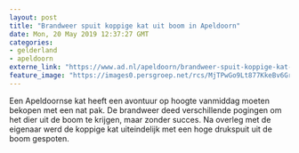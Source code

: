 ```yaml
---
layout: post
title: "Brandweer spuit koppige kat uit boom in Apeldoorn"
date: Mon, 20 May 2019 12:37:27 GMT
categories: 
- gelderland 
- apeldoorn 
externe_link: "https://www.ad.nl/apeldoorn/brandweer-spuit-koppige-kat-uit-boom-in-apeldoorn~ac6ca6cb5/"
feature_image: "https://images0.persgroep.net/rcs/MjTPwGo9Lt877KkeBv6GrzUNFHs/diocontent/148833158/_fitwidth/400/?appId=21791a8992982cd8da851550a453bd7f&quality=0.7"
---
```


Een Apeldoornse kat heeft een avontuur op hoogte vanmiddag moeten bekopen met een nat pak. De brandweer deed verschillende pogingen om het dier uit de boom te krijgen, maar zonder succes. Na overleg met de eigenaar werd de koppige kat uiteindelijk met een hoge drukspuit uit de boom gespoten.
